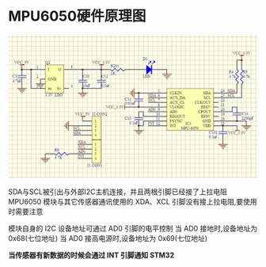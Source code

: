 # MPU6050硬件原理图
![Pasted image 20210513151756](../../../../../pictures/Pasted%20image%2020210513151756.png)

SDA与SCL被引出与外部I2C主机连接，并且两根引脚已经接了上拉电阻
MPU6050 模块与其它传感器通讯使用的 XDA、XCL 引脚没有接上拉电阻,要使用时需要注意

模块自身的 I2C 设备地址可通过 AD0 引脚的电平控制
当 AD0 接地时,设备地址为 0x68(七位地址)
当 AD0 接高电源时,设备地址为 0x69(七位地址)

**当传感器有新数据的时候会通过 INT 引脚通知 STM32**


